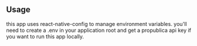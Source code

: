 ## Usage

this app uses react-native-config to manage environment variables. you'll need to create a .env in your application root and get a propublica api key if you want to run this app locally.